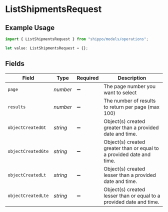 # ListShipmentsRequest

## Example Usage

```typescript
import { ListShipmentsRequest } from "shippo/models/operations";

let value: ListShipmentsRequest = {};
```

## Fields

| Field                                                                | Type                                                                 | Required                                                             | Description                                                          |
| -------------------------------------------------------------------- | -------------------------------------------------------------------- | -------------------------------------------------------------------- | -------------------------------------------------------------------- |
| `page`                                                               | *number*                                                             | :heavy_minus_sign:                                                   | The page number you want to select                                   |
| `results`                                                            | *number*                                                             | :heavy_minus_sign:                                                   | The number of results to return per page (max 100)                   |
| `objectCreatedGt`                                                    | *string*                                                             | :heavy_minus_sign:                                                   | Object(s) created greater than a provided date and time.             |
| `objectCreatedGte`                                                   | *string*                                                             | :heavy_minus_sign:                                                   | Object(s) created greater than or equal to a provided date and time. |
| `objectCreatedLt`                                                    | *string*                                                             | :heavy_minus_sign:                                                   | Object(s) created lesser than a provided date and time.              |
| `objectCreatedLte`                                                   | *string*                                                             | :heavy_minus_sign:                                                   | Object(s) created lesser than or equal to a provided date and time.  |